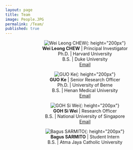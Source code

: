 ```yaml
---
layout: page
title: Team
image: People.JPG
permalink: /Team/
published: true
---
```

<center>

![Wei Leong CHEW](https://chewlab.github.io/assets/images/Chew-Wei-Leong-cropped.jpg){: height="200px"}
<br><b>Wei Leong CHEW</b> | Principal Investigator<br>Ph.D. | Harvard University <br>B.S. | Duke University <br><a href="mailto:chewwl@gis.a-star.edu.sg">Email</a>
  
![GUO Ke](https://chewlab.github.io/assets/images/Guo-Ke-cropped.jpg){: height="200px"}
<br><b>GUO Ke</b> | Senior Research Officer<br>Ph.D. | University of Berne  <br>B.S. | Henan Medical University <br><a href="mailto:guok@gis.a-star.edu.sg">Email</a>

![GOH Si Wei](https://chewlab.github.io/assets/images/Goh-Si-Wei-cropped.jpg){: height="200px"}
<br><b>GOH Si Wei</b> | Research Officer <br>B.S. | National University of Singapore <br><a href="mailto:goh_si_wei@gis.a-star.edu.sg">Email</a>

![Bagus SARMITO](https://chewlab.github.io/assets/images/Bagus_Sarmito_cropped.jpg){: height="200px"}
<br><b>Bagus SARMITO</b> | Student Intern <br>B.S. | Atma Jaya Catholic University

</center>